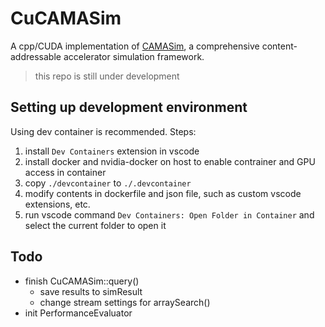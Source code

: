 # CuCAMASim
A cpp/CUDA implementation of [CAMASim](https://github.com/menggg22/CAMASim), a comprehensive content-addressable accelerator simulation framework.

> this repo is still under development

## Setting up development environment
Using dev container is recommended. Steps:
1. install `Dev Containers` extension in vscode
2. install docker and nvidia-docker on host to enable contrainer and GPU access in container
3. copy `./devcontainer` to `./.devcontainer`
4. modify contents in dockerfile and json file, such as custom vscode extensions, etc.
5. run vscode command `Dev Containers: Open Folder in Container` and select the current folder to open it

## Todo
- finish CuCAMASim::query()
  - save results to simResult
  - change stream settings for arraySearch()
- init PerformanceEvaluator